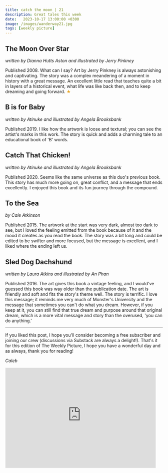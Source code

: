 ```yaml
---
title: catch the moon | 21
description: Great tales this week
date:   2023-10-17 13:00:00 +0300
image: /images/wanderway21.jpg
tags: [weekly picture]
---
```


## The Moon Over Star

*written by Dianna Hutts Aston and illustrated by Jerry Pinkney*

Published 2008. What can I say? Art by Jerry Pinkney is always astonishing and captivating. The story was a complex meandering of a moment in history with a great message. An excellent little read that teaches quite a bit in layers of a historical event, what life was like back then, and to keep dreaming and going forward. <h style="color:#E7A526;">★</h>

## B is for Baby

*written by Atinuke and illustrated by Angela Brooksbank*

Published 2019. I like how the artwork is loose and textural; you can see the artist's marks in this work. The story is quick and adds a charming tale to an educational book of 'B' words.

## Catch That Chicken!

*written by Atinuke and illustrated by Angela Brooksbank*

Published 2020. Seems like the same universe as this duo's previous book. This story has much more going on, great conflict, and a message that ends excellently. I enjoyed this book and its fun journey through the compound.

## To the Sea

*by Cale Atkinson*

Published 2015. The artwork at the start was very dark, almost too dark to see, but I loved the feeling emitted from the book because of it and the mood it creates as you read the book. The story was a bit long and could be edited to be swifter and more focused, but the message is excellent, and I liked where the ending left us.

## Sled Dog Dachshund

*written by Laura Atkins and illustrated by An Phan*

Published 2016. The art gives this book a vintage feeling, and I would've guessed this book was way older than the publication date. The art is friendly and soft and fits the story's theme well. The story is terrific. I love this message; it reminds me very much of Monster's University and the message that sometimes you can't do what you dream. However, if you keep at it, you can still find that true dream and purpose around that original dream, which is a more vital message and story than the overused, 'you can do anything.'

***

If you liked this post, I hope you'll consider becoming a free subscriber and joining our crew (discussions via Substack are always a delight!). That's it for this edition of The Weekly Picture, I hope you have a wonderful day and as always, thank you for reading!

*Caleb*
    
<iframe src="https://thewanderway.substack.com/embed" width="480" height="320" style="border:1px solid #EEE; background:white;" frameborder="0" scrolling="no"></iframe>
